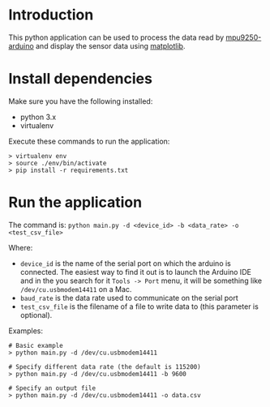 # Introduction
This python application can be used to process the data read by [mpu9250-arduino](https://github.com/nagyf/mpu9250-arduino) and display the sensor data using [matplotlib](https://matplotlib.org/).

# Install dependencies

Make sure you have the following installed:

- python 3.x
- virtualenv

Execute these commands to run the application:
```
> virtualenv env
> source ./env/bin/activate
> pip install -r requirements.txt
```

# Run the application

The command is: `python main.py -d <device_id> -b <data_rate> -o <test_csv_file>`

Where: 

- `device_id` is the name of the serial port on which the arduino is connected. The easiest way to find it out is to launch the Arduino IDE and in the you search for it `Tools -> Port` menu, it will be something like `/dev/cu.usbmodem14411` on a Mac.
- `baud_rate` is the data rate used to communicate on the serial port
- `test_csv_file` is the filename of a file to write data to (this parameter is optional).

Examples:

```
# Basic example
> python main.py -d /dev/cu.usbmodem14411

# Specify different data rate (the default is 115200)
> python main.py -d /dev/cu.usbmodem14411 -b 9600

# Specify an output file
> python main.py -d /dev/cu.usbmodem14411 -o data.csv
```
